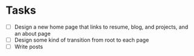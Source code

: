 # Tasks

- [ ] Design a new home page that links to resume, blog, and projects, and an about page
- [ ] Design some kind of transition from root to each page
- [ ] Write posts